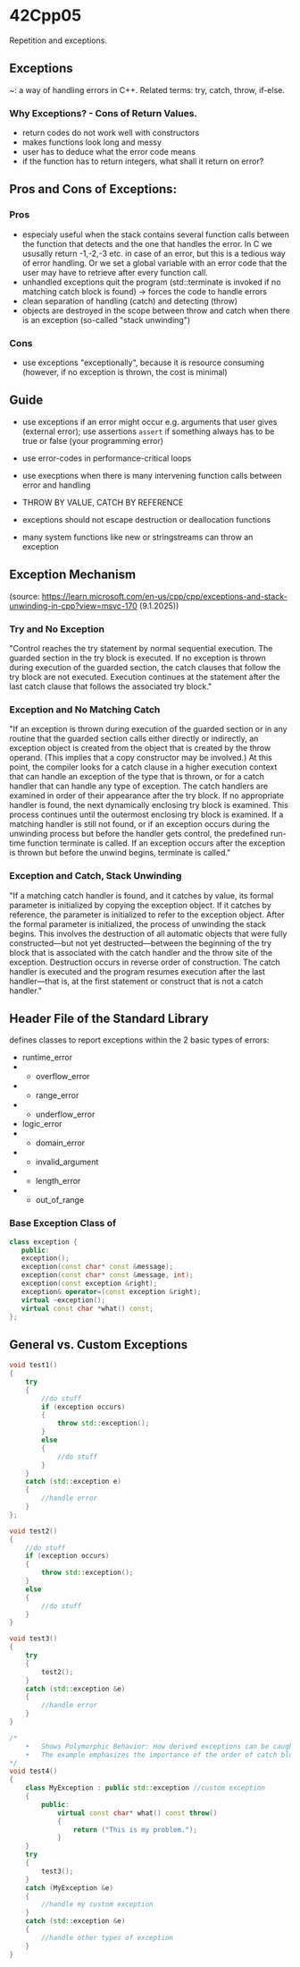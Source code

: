 # 42Cpp05
Repetition and exceptions.

## Exceptions
~: a way of handling errors in C++. Related terms: try, catch, throw, if-else.

### Why Exceptions? - Cons of Return Values.
- return codes do not work well with constructors
- makes functions look long and messy
- user has to deduce what the error code means
- if the function has to return integers, what shall it return on error?

## Pros and Cons of Exceptions:
### Pros
- especialy useful when the stack contains several function calls between the function that detects and the one that handles the error. In C we ususally return -1,-2,-3 etc. in case of an error, but this is a tedious way of error handling. Or we set a global variable with an error code that the user may have to retrieve after every function call.
- unhandled exceptions quit the program (std::terminate is invoked if no matching catch block is found) -> forces the code to handle errors
- clean separation of handling (catch) and detecting (throw)
- objects are destroyed in the scope between throw and catch when there is an exception (so-called "stack unwinding")
### Cons
- use exceptions "exceptionally", because it is resource consuming (however, if no exception is thrown, the cost is minimal)


## Guide
- use exceptions if an error might occur e.g. arguments that user gives (external error); use assertions `assert` if something always has to be true or false (your programming error)
- use error-codes in performance-critical loops
- use execptions when there is many intervening function calls between error and handling
- THROW BY VALUE, CATCH BY REFERENCE
- exceptions should not escape destruction or deallocation functions

- many system functions like new or stringstreams can throw an exception 

## Exception Mechanism 
(source: https://learn.microsoft.com/en-us/cpp/cpp/exceptions-and-stack-unwinding-in-cpp?view=msvc-170 (9.1.2025))
### Try and No Exception
"Control reaches the try statement by normal sequential execution. The guarded section in the try block is executed.
If no exception is thrown during execution of the guarded section, the catch clauses that follow the try block are not executed. Execution continues at the statement after the last catch clause that follows the associated try block."
### Exception and No Matching Catch
"If an exception is thrown during execution of the guarded section or in any routine that the guarded section calls either directly or indirectly, an exception object is created from the object that is created by the throw operand. (This implies that a copy constructor may be involved.) At this point, the compiler looks for a catch clause in a higher execution context that can handle an exception of the type that is thrown, or for a catch handler that can handle any type of exception. The catch handlers are examined in order of their appearance after the try block. If no appropriate handler is found, the next dynamically enclosing try block is examined. This process continues until the outermost enclosing try block is examined.
If a matching handler is still not found, or if an exception occurs during the unwinding process but before the handler gets control, the predefined run-time function terminate is called. If an exception occurs after the exception is thrown but before the unwind begins, terminate is called."
### Exception and Catch, Stack Unwinding
"If a matching catch handler is found, and it catches by value, its formal parameter is initialized by copying the exception object. If it catches by reference, the parameter is initialized to refer to the exception object. After the formal parameter is initialized, the process of unwinding the stack begins. This involves the destruction of all automatic objects that were fully constructed—but not yet destructed—between the beginning of the try block that is associated with the catch handler and the throw site of the exception. Destruction occurs in reverse order of construction. The catch handler is executed and the program resumes execution after the last handler—that is, at the first statement or construct that is not a catch handler."

## <stdexcept> Header File of the Standard Library
defines classes to report exceptions within the 2 basic types of errors: </b>
- runtime_error
- - overflow_error
- - range_error
- - underflow_error
- logic_error
- - domain_error
- - invalid_argument
- - length_error
- - out_of_range

### Base Exception Class of <stdexcept>
```c++
class exception {
   public:
   exception();
   exception(const char* const &message);
   exception(const char* const &message, int);
   exception(const exception &right);
   exception& operator=(const exception &right);
   virtual ~exception();
   virtual const char *what() const;
};
```

## General vs. Custom Exceptions
```c++
void test1()
{
    try
    {
        //do stuff
        if (exception occurs)
        {
            throw std::exception();
        }
        else
        {
            //do stuff
        }
    }
    catch (std::exception e)
    {
        //handle error
    }
};

void test2()
{
    //do stuff
    if (exception occurs)
    {
        throw std::exception();
    }
    else
    {
        //do stuff
    }
}

void test3()
{
    try
    {
        test2();
    }
    catch (std::exception &e)
    {
        //handle error
    }
}

/*
	•	Shows Polymorphic Behavior: How derived exceptions can be caught using a base class pointer or reference. Since MyException is derived from std::exception, it can be caught by the catch (std::exception &e) block if the catch (MyException &e) block were absent. 
	•	The example emphasizes the importance of the order of catch blocks, as placing the more general std::exception block first would prevent the MyException block from ever being executed
*/
void test4()
{
    class MyException : public std::exception //custom exception
    {
        public: 
            virtual const char* what() const throw()
            { 
                return ("This is my problem.");
            }
    }
    try
    {
        test3();
    }
    catch (MyException &e)
    {
        //handle my custom exception
    }
    catch (std::exception &e)
    {
        //handle other types of exception
    }
}
```